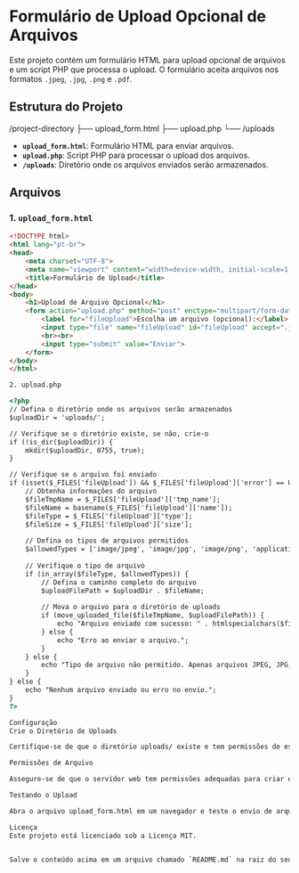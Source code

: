 # Formulário de Upload Opcional de Arquivos

Este projeto contém um formulário HTML para upload opcional de arquivos e um script PHP que processa o upload. O formulário aceita arquivos nos formatos `.jpeg`, `.jpg`, `.png` e `.pdf`.

## Estrutura do Projeto


/project-directory ├── upload_form.html ├── upload.php └── /uploads

- **`upload_form.html`**: Formulário HTML para enviar arquivos.
- **`upload.php`**: Script PHP para processar o upload dos arquivos.
- **`/uploads`**: Diretório onde os arquivos enviados serão armazenados.

## Arquivos

### 1. `upload_form.html`

```html
<!DOCTYPE html>
<html lang="pt-br">
<head>
    <meta charset="UTF-8">
    <meta name="viewport" content="width=device-width, initial-scale=1.0">
    <title>Formulário de Upload</title>
</head>
<body>
    <h1>Upload de Arquivo Opcional</h1>
    <form action="upload.php" method="post" enctype="multipart/form-data">
        <label for="fileUpload">Escolha um arquivo (opcional):</label>
        <input type="file" name="fileUpload" id="fileUpload" accept=".jpeg, .jpg, .png, .pdf">
        <br><br>
        <input type="submit" value="Enviar">
    </form>
</body>
</html>

2. upload.php

<?php
// Defina o diretório onde os arquivos serão armazenados
$uploadDir = 'uploads/';

// Verifique se o diretório existe, se não, crie-o
if (!is_dir($uploadDir)) {
    mkdir($uploadDir, 0755, true);
}

// Verifique se o arquivo foi enviado
if (isset($_FILES['fileUpload']) && $_FILES['fileUpload']['error'] == UPLOAD_ERR_OK) {
    // Obtenha informações do arquivo
    $fileTmpName = $_FILES['fileUpload']['tmp_name'];
    $fileName = basename($_FILES['fileUpload']['name']);
    $fileType = $_FILES['fileUpload']['type'];
    $fileSize = $_FILES['fileUpload']['size'];
    
    // Defina os tipos de arquivos permitidos
    $allowedTypes = ['image/jpeg', 'image/jpg', 'image/png', 'application/pdf'];
    
    // Verifique o tipo de arquivo
    if (in_array($fileType, $allowedTypes)) {
        // Defina o caminho completo do arquivo
        $uploadFilePath = $uploadDir . $fileName;
        
        // Mova o arquivo para o diretório de uploads
        if (move_uploaded_file($fileTmpName, $uploadFilePath)) {
            echo "Arquivo enviado com sucesso: " . htmlspecialchars($fileName);
        } else {
            echo "Erro ao enviar o arquivo.";
        }
    } else {
        echo "Tipo de arquivo não permitido. Apenas arquivos JPEG, JPG, PNG e PDF são aceitos.";
    }
} else {
    echo "Nenhum arquivo enviado ou erro no envio.";
}
?>

Configuração
Crie o Diretório de Uploads

Certifique-se de que o diretório uploads/ existe e tem permissões de escrita. Se o diretório não existir, o script PHP tentará criá-lo.

Permissões de Arquivo

Assegure-se de que o servidor web tem permissões adequadas para criar e escrever arquivos no diretório uploads/.

Testando o Upload

Abra o arquivo upload_form.html em um navegador e teste o envio de arquivos. O script upload.php processará o arquivo e exibirá uma mensagem de sucesso ou erro conforme apropriado.

Licença
Este projeto está licenciado sob a Licença MIT.


Salve o conteúdo acima em um arquivo chamado `README.md` na raiz do seu diretório do projeto. Esse arquivo fornece uma visão geral do projeto, explicações sobre os arquivos, e instruções para configurar e testar o formulário de upload.

